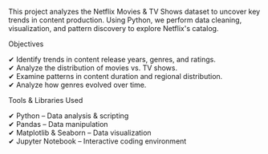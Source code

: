 This project analyzes the Netflix Movies & TV Shows dataset to uncover key trends in content production. Using Python, we perform data cleaning, visualization, and pattern discovery to explore Netflix's catalog.

Objectives

✔ Identify trends in content release years, genres, and ratings.  
✔ Analyze the distribution of movies vs. TV shows.  
✔ Examine patterns in content duration and regional distribution.  
✔ Analyze how genres evolved over time.  

Tools & Libraries Used

✔ Python – Data analysis & scripting  
✔ Pandas – Data manipulation  
✔ Matplotlib & Seaborn – Data visualization  
✔ Jupyter Notebook – Interactive coding environment  

